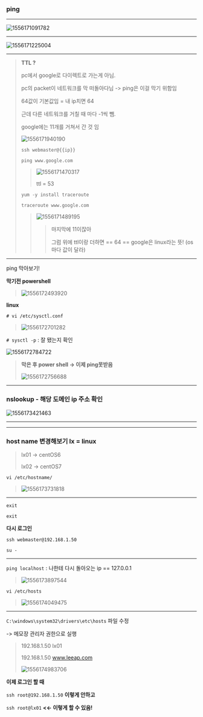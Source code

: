 ### ping

---

![1556171091782](assets/1556171091782.png)

---

![1556171225004](assets/1556171225004.png)

---

> **TTL ?**
>
> pc에서 google로 다이렉트로 가는게 아님.
>
> pc의 packet이 네트워크를 막 떠돌아다님  -> ping은 이걸 막기 위함임
>
> 64값이 기본값임 = 내 ip치면 64
>
> 근데 다른 네트워크를 거칠 때 마다 -1씩 뺌.
>
> google에는 11개를 거쳐서 간 것 임
>
> ![1556171940190](assets/1556171940190.png)
>
> `ssh webmaster@{{ip}}`
>
> `ping www.google.com`
>
> > ![1556171470317](assets/1556171470317.png)
> >
> > ttl = 53
>
> `yum -y install traceroute`
>
> `traceroute www.google.com`
>
> >![1556171489195](assets/1556171489195.png)
> >
> >> 마지막에 11이잖아
> >>
> >> 그럼 위에 ttl이랑 더하면 == 64 == google은 linux라는 뜻! (os마다 값이 달라)

----

ping 막아보기!

**막기전 powershell**

> ![1556172493920](assets/1556172493920.png)

**linux**

`# vi /etc/sysctl.conf`

> ![1556172701282](assets/1556172701282.png)

`# sysctl -p`    : 잘 됐는지 확인

![1556172784722](assets/1556172784722.png)

> **막은 후 power shell  -> 이제 ping못받음**
>
> ![1556172756688](assets/1556172756688.png)



---

### nslookup - 해당 도메인 ip 주소 확인

![1556173421463](assets/1556173421463.png)

---





---

### **host name 변경해보기**  lx = linux

> lx01 -> centOS6
>
> lx02 -> centOS7

`vi /etc/hostname/`

>![1556173731818](assets/1556173731818.png)

---

`exit`

`exit`

**다시 로그인**

`ssh webmaster@192.168.1.50`

`su -`

---

`ping localhost`   :  나한테 다시 돌아오는 ip  == 127.0.0.1

> ![1556173897544](../../../../cafe24%20%EC%88%98%EC%97%85/0%20%ED%95%84%EA%B8%B0/week01/day04/assets/1556173897544.png)



`vi /etc/hosts`

> ![1556174049475](assets/1556174049475.png)



---



`C:\windows\system32\drivers\etc\hosts` 파일 수정

-> 메모장 관리자 권한으로 실행

> 192.168.1.50 lx01 
>
> 192.168.1.50 www.leeap.com 
>
> ![1556174983706](assets/1556174983706.png)

**이제 로그인 할 때** 

`ssh root@192.168.1.50` **이렇게 안하고**

`ssh root@lx01` **<<- 이렇게 할 수 있음!**





